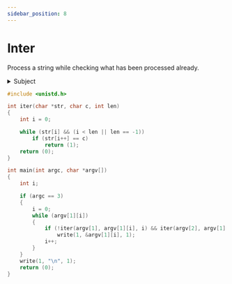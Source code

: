 ```yaml
---
sidebar_position: 8
---
```


# Inter
Process a string while checking what has been processed already.

<details> 
    <summary>Subject</summary>
    <pre>
    Assignment name  : inter
    Expected files   : inter.c
    Allowed functions: write
    --------------------------------------------------------------------------------
    
    Write a program that takes two strings and displays, without doubles, the
    characters that appear in both strings, in the order they appear in the first
    one.
    
    The display will be followed by a \n.
    
    If the number of arguments is not 2, the program displays \n.
    
    Examples:
    
    $>./inter "padinton" "paqefwtdjetyiytjneytjoeyjnejeyj" | cat -e
    padinto$
    $>./inter ddf6vewg64f gtwthgdwthdwfteewhrtag6h4ffdhsd | cat -e
    df6ewg4$
    $>./inter "rien" "cette phrase ne cache rien" | cat -e
    rien$
    $>./inter | cat -e
    $
    </pre>
</details>

```c showLineNumbers
#include <unistd.h>

int	iter(char *str, char c, int len)
{
	int	i = 0;

	while (str[i] && (i < len || len == -1))
		if (str[i++] == c)
			return (1);
	return (0);
}

int	main(int argc, char *argv[])
{
	int	i;

	if (argc == 3)
	{
		i = 0;
		while (argv[1][i])
		{
			if (!iter(argv[1], argv[1][i], i) && iter(argv[2], argv[1][i], -1))
				write(1, &argv[1][i], 1);
			i++;
		}
	}
	write(1, "\n", 1);
	return (0);
}
```